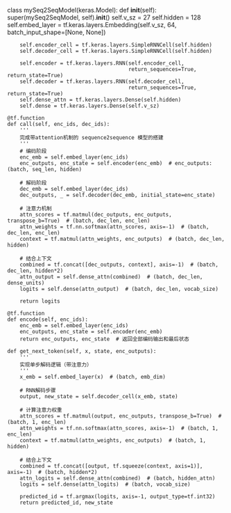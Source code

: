 class mySeq2SeqModel(keras.Model):
    def __init__(self):
        super(mySeq2SeqModel, self).__init__()
        self.v_sz = 27
        self.hidden = 128
        self.embed_layer = tf.keras.layers.Embedding(self.v_sz, 64, 
                                                    batch_input_shape=[None, None])
        
        self.encoder_cell = tf.keras.layers.SimpleRNNCell(self.hidden)
        self.decoder_cell = tf.keras.layers.SimpleRNNCell(self.hidden)
        
        self.encoder = tf.keras.layers.RNN(self.encoder_cell, 
                                           return_sequences=True, return_state=True)
        self.decoder = tf.keras.layers.RNN(self.decoder_cell, 
                                           return_sequences=True, return_state=True)
        self.dense_attn = tf.keras.layers.Dense(self.hidden)
        self.dense = tf.keras.layers.Dense(self.v_sz)
        
    @tf.function
    def call(self, enc_ids, dec_ids):
        '''
        完成带attention机制的 sequence2sequence 模型的搭建
        '''
        # 编码阶段
        enc_emb = self.embed_layer(enc_ids)
        enc_outputs, enc_state = self.encoder(enc_emb)  # enc_outputs: (batch, seq_len, hidden)
        
        # 解码阶段
        dec_emb = self.embed_layer(dec_ids)
        dec_outputs, _ = self.decoder(dec_emb, initial_state=enc_state)
        
        # 注意力机制
        attn_scores = tf.matmul(dec_outputs, enc_outputs, transpose_b=True)  # (batch, dec_len, enc_len)
        attn_weights = tf.nn.softmax(attn_scores, axis=-1)  # (batch, dec_len, enc_len)
        context = tf.matmul(attn_weights, enc_outputs)  # (batch, dec_len, hidden)
        
        # 结合上下文
        combined = tf.concat([dec_outputs, context], axis=-1)  # (batch, dec_len, hidden*2)
        attn_output = self.dense_attn(combined)  # (batch, dec_len, dense_units)
        logits = self.dense(attn_output)  # (batch, dec_len, vocab_size)
        
        return logits
    
    @tf.function
    def encode(self, enc_ids):
        enc_emb = self.embed_layer(enc_ids)
        enc_outputs, enc_state = self.encoder(enc_emb)
        return enc_outputs, enc_state  # 返回全部编码输出和最后状态
    
    def get_next_token(self, x, state, enc_outputs):
        '''
        实现单步解码逻辑（带注意力）
        '''
        x_emb = self.embed_layer(x)  # (batch, emb_dim)
        
        # RNN解码步骤
        output, new_state = self.decoder_cell(x_emb, state)
        
        # 计算注意力权重
        attn_scores = tf.matmul(output, enc_outputs, transpose_b=True)  # (batch, 1, enc_len)
        attn_weights = tf.nn.softmax(attn_scores, axis=-1)  # (batch, 1, enc_len)
        context = tf.matmul(attn_weights, enc_outputs)  # (batch, 1, hidden)
        
        # 结合上下文
        combined = tf.concat([output, tf.squeeze(context, axis=1)], axis=-1)  # (batch, hidden*2)
        attn_logits = self.dense_attn(combined)  # (batch, hidden_attn)
        logits = self.dense(attn_logits)  # (batch, vocab_size)
        
        predicted_id = tf.argmax(logits, axis=-1, output_type=tf.int32)
        return predicted_id, new_state